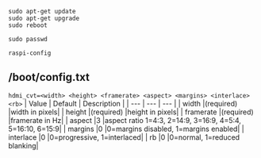 ```
sudo apt-get update
sudo apt-get upgrade
sudo reboot
```

```
sudo passwd
```

```
raspi-config
```

/boot/config.txt
---
`hdmi_cvt=<width> <height> <framerate> <aspect> <margins> <interlace> <rb>`
| Value  | Default	| Description |
| ---    | ---      | --- |
| width	|(required)	|width in pixels|
| height	|(required)	|height in pixels|
| framerate	|(required)	|framerate in Hz|
| aspect	|3	|aspect ratio 1=4:3, 2=14:9, 3=16:9, 4=5:4, 5=16:10, 6=15:9|
| margins	|0	|0=margins disabled, 1=margins enabled|
| interlace	|0	|0=progressive, 1=interlaced|
| rb	|0	|0=normal, 1=reduced blanking|
